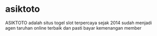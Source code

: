 # asiktoto
ASIKTOTO adalah situs togel slot terpercaya sejak 2014 sudah menjadi agen taruhan online terbaik dan pasti bayar kemenangan member
